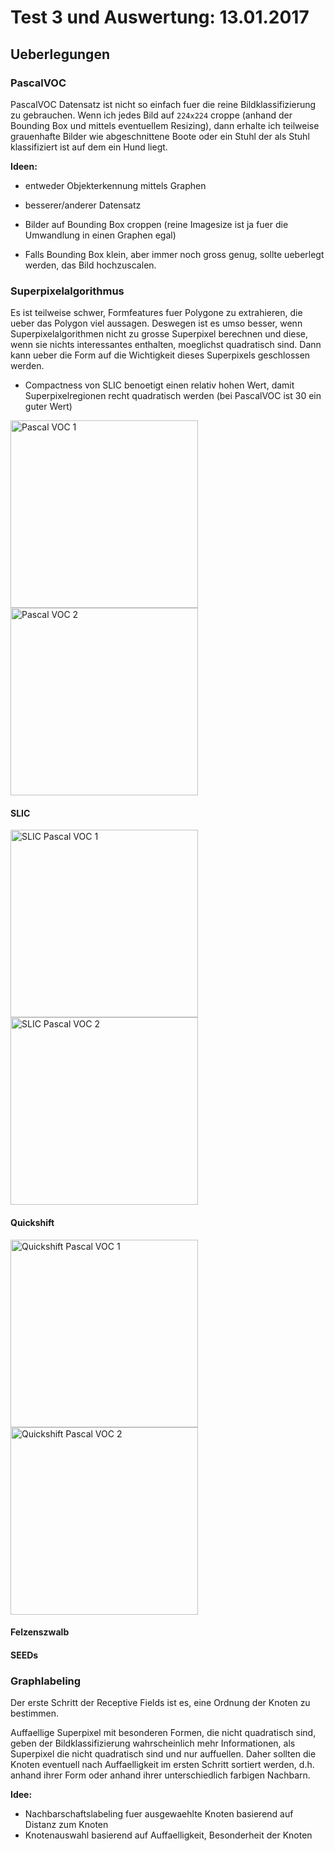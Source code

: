 # Test 3 und Auswertung: 13.01.2017

## Ueberlegungen

### PascalVOC

PascalVOC Datensatz ist nicht so einfach fuer die reine Bildklassifizierung zu
gebrauchen. Wenn ich jedes Bild auf `224x224` croppe (anhand der Bounding Box
und mittels eventuellem Resizing), dann erhalte ich teilweise grauenhafte
Bilder wie abgeschnittene Boote oder ein Stuhl der als Stuhl klassifiziert ist
auf dem ein Hund liegt.

**Ideen:**
* entweder Objekterkennung mittels Graphen
* besserer/anderer Datensatz
* Bilder auf Bounding Box croppen (reine Imagesize ist ja fuer die Umwandlung
  in einen Graphen egal)

* Falls Bounding Box klein, aber immer noch gross genug, sollte ueberlegt
  werden, das Bild hochzuscalen.

### Superpixelalgorithmus

Es ist teilweise schwer, Formfeatures fuer Polygone zu extrahieren, die ueber
das Polygon viel aussagen. Deswegen ist es umso besser, wenn
Superpixelalgorithmen nicht zu grosse Superpixel berechnen und diese, wenn sie
nichts interessantes enthalten, moeglichst quadratisch sind. Dann kann ueber
die Form auf die Wichtigkeit dieses Superpixels geschlossen werden.

* Compactness von SLIC benoetigt einen relativ hohen Wert, damit
  Superpixelregionen recht quadratisch werden (bei PascalVOC ist 30 ein guter
  Wert)

<img 
src="https://github.com/rusty1s/deep-learning/raw/master/thesis/tests/images/pascal_1.png" 
alt="Pascal VOC 1" width="300" />
<img 
src="https://github.com/rusty1s/deep-learning/raw/master/thesis/tests/images/pascal_2.png" 
alt="Pascal VOC 2" width="300" />

#### SLIC

<img 
src="https://github.com/rusty1s/deep-learning/raw/master/thesis/tests/images/pascal_1_slic.png" 
alt="SLIC Pascal VOC 1" width="300" />
<img 
src="https://github.com/rusty1s/deep-learning/raw/master/thesis/tests/images/pascal_2_slic.png" 
alt="SLIC Pascal VOC 2" width="300" />

#### Quickshift

<img 
src="https://github.com/rusty1s/deep-learning/raw/master/thesis/tests/images/pascal_1_quickshift.png" 
alt="Quickshift Pascal VOC 1" width="300" />
<img 
src="https://github.com/rusty1s/deep-learning/raw/master/thesis/tests/images/pascal_2_quickshift.png" 
alt="Quickshift Pascal VOC 2" width="300" />

#### Felzenszwalb

#### SEEDs

### Graphlabeling

Der erste Schritt der Receptive Fields ist es, eine Ordnung der Knoten zu
bestimmen.

Auffaellige Superpixel mit besonderen Formen, die nicht quadratisch
sind, geben der Bildklassifizierung wahrscheinlich mehr Informationen, als
Superpixel die nicht quadratisch sind und nur auffuellen. Daher sollten die
Knoten eventuell nach Auffaelligkeit im ersten Schritt sortiert werden, d.h.
anhand ihrer Form oder anhand ihrer unterschiedlich farbigen Nachbarn.

**Idee:**
* Nachbarschaftslabeling fuer ausgewaehlte Knoten basierend auf Distanz zum
  Knoten
* Knotenauswahl basierend auf Auffaelligkeit, Besonderheit der Knoten
